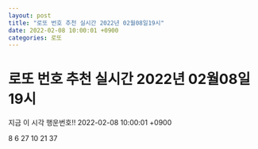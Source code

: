 ```yaml
---
layout: post
title: "로또 번호 추천 실시간 2022년 02월08일19시"
date: 2022-02-08 10:00:01 +0900
categories: 로또
---
```


# 로또 번호 추천 실시간 2022년 02월08일19시

지금 이 시각 행운번호!! 2022-02-08 10:00:01 +0900

 8  6  27  10  21  37 

